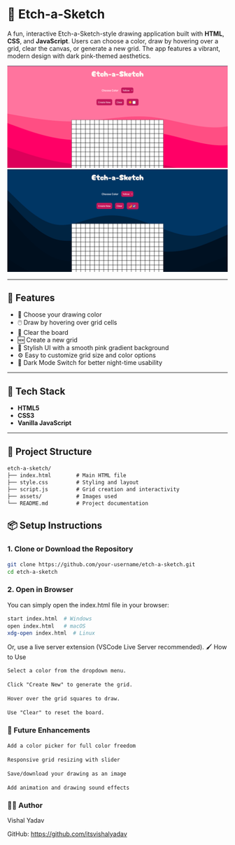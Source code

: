 # 🎨 Etch-a-Sketch

A fun, interactive Etch-a-Sketch-style drawing application built with **HTML**, **CSS**, and **JavaScript**. Users can choose a color, draw by hovering over a grid, clear the canvas, or generate a new grid. The app features a vibrant, modern design with dark pink-themed aesthetics.

![Etch-a-Sketch Screenshot](./assets/Screenshot%20from%202025-06-01%2012-44-01.png)
![](./assets/Screenshot%20from%202025-06-01%2012-44-11.png)

---

## 🚀 Features

- 🎨 Choose your drawing color
- 🖱️ Draw by hovering over grid cells
- 🔁 Clear the board
- 🆕 Create a new grid
- 💅 Stylish UI with a smooth pink gradient background
- ⚙️ Easy to customize grid size and color options
- 🌙 Dark Mode Switch for better night-time usability
---

## 🧰 Tech Stack

- **HTML5**
- **CSS3**
- **Vanilla JavaScript**

---

## 📁 Project Structure

```plaintext
etch-a-sketch/
├── index.html        # Main HTML file
├── style.css         # Styling and layout
├── script.js         # Grid creation and interactivity
├── assets/           # Images used
└── README.md         # Project documentation
```

## 📦 Setup Instructions

### 1. Clone or Download the Repository

```bash
git clone https://github.com/your-username/etch-a-sketch.git
cd etch-a-sketch

```

### 2. Open in Browser

You can simply open the index.html file in your browser:

```bash
start index.html  # Windows
open index.html   # macOS
xdg-open index.html  # Linux

```

Or, use a live server extension (VSCode Live Server recommended).
🖌️ How to Use

    Select a color from the dropdown menu.

    Click "Create New" to generate the grid.

    Hover over the grid squares to draw.

    Use "Clear" to reset the board.

### 🎯 Future Enhancements

    Add a color picker for full color freedom

    Responsive grid resizing with slider

    Save/download your drawing as an image

    Add animation and drawing sound effects


### 🧑‍💻 Author

Vishal Yadav

GitHub: https://github.com/itsvishalyadav
